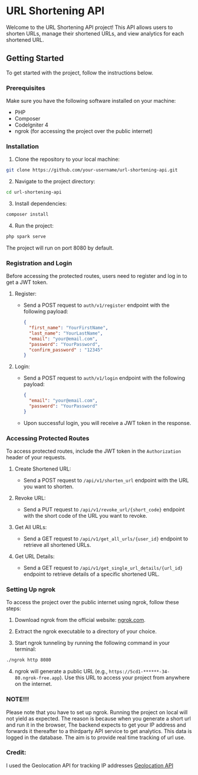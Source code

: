 

# URL Shortening API

Welcome to the URL Shortening API project! This API allows users to shorten URLs, manage their shortened URLs, and view analytics for each shortened URL.

## Getting Started

To get started with the project, follow the instructions below.

### Prerequisites

Make sure you have the following software installed on your machine:

- PHP
- Composer
- CodeIgniter 4
- ngrok (for accessing the project over the public internet)

### Installation

1. Clone the repository to your local machine:

```bash
git clone https://github.com/your-username/url-shortening-api.git
```

2. Navigate to the project directory:

```bash
cd url-shortening-api
```

3. Install dependencies:

```bash
composer install
```

4. Run the project:

```bash
php spark serve
```

The project will run on port 8080 by default.

### Registration and Login

Before accessing the protected routes, users need to register and log in to get a JWT token.

1. Register:
   - Send a POST request to `auth/v1/register` endpoint with the following payload:
     ```json
     {
       "first_name": "YourFirstName",
       "last_name": "YourLastName",
       "email": "your@email.com",
       "password": "YourPassword",
       "confirm_password" : "12345"
     }
     ```

2. Login:
   - Send a POST request to `auth/v1/login` endpoint with the following payload:
     ```json
     {
       "email": "your@email.com",
       "password": "YourPassword"
     }
     ```

   - Upon successful login, you will receive a JWT token in the response.

### Accessing Protected Routes

To access protected routes, include the JWT token in the `Authorization` header of your requests.

1. Create Shortened URL:
   - Send a POST request to `/api/v1/shorten_url` endpoint with the URL you want to shorten.

2. Revoke URL:
   - Send a PUT request to `/api/v1/revoke_url/{short_code}` endpoint with the short code of the URL you want to revoke.

3. Get All URLs:
   - Send a GET request to `/api/v1/get_all_urls/{user_id}` endpoint to retrieve all shortened URLs.

4. Get URL Details:
   - Send a GET request to `/api/v1/get_single_url_details/{url_id}` endpoint to retrieve details of a specific shortened URL.

### Setting Up ngrok

To access the project over the public internet using ngrok, follow these steps:

1. Download ngrok from the official website: [ngrok.com](https://ngrok.com/download).

2. Extract the ngrok executable to a directory of your choice.

3. Start ngrok tunneling by running the following command in your terminal:

```bash
./ngrok http 8080
```

4. ngrok will generate a public URL (e.g., `https://5cd1-******-34-80.ngrok-free.app`). Use this URL to access your project from anywhere on the internet.

### NOTE!!!
Please  note that you have to set up ngrok. Running the project on local will not yield as expected. The reason is because when you generate a short url and run it in the browser, The backend expects to get your IP address and forwards it thereafter to a thirdparty API service to get analytics. This data is logged in the database. The aim is to provide real time tracking of url use.

### Credit:
I used the Geolocation API for tracking IP addresses [Geolocation API](https://ip-api.com/docs/api:json)



